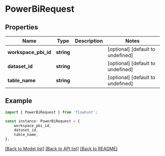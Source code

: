 # PowerBiRequest


## Properties

Name | Type | Description | Notes
------------ | ------------- | ------------- | -------------
**workspace_pbi_id** | **string** |  | [optional] [default to undefined]
**dataset_id** | **string** |  | [optional] [default to undefined]
**table_name** | **string** |  | [optional] [default to undefined]

## Example

```typescript
import { PowerBiRequest } from 'flowhunt';

const instance: PowerBiRequest = {
    workspace_pbi_id,
    dataset_id,
    table_name,
};
```

[[Back to Model list]](../README.md#documentation-for-models) [[Back to API list]](../README.md#documentation-for-api-endpoints) [[Back to README]](../README.md)
